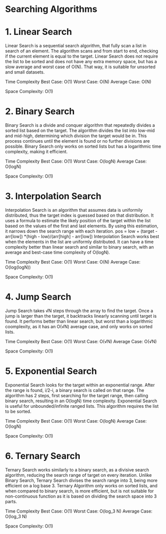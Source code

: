 # Searching Algorithms
# 1. Linear Search
  Linear Search is a sequential search algorithm, that fully scan a list in search of an element.
  The algorithm scans and from start to end, checking if the current element is equal to the target. Linear Search does not require the list to be sorted and does not have any extra memory space, but has a slow average and worst case of O(N). That way, it is suitable for unsorted and small datasets.

  Time Complexity
      Best Case: O(1)
      Worst Case: O(N)
      Average Case: O(N)

  Space Complexity: O(1)

# 2. Binary Search 
  Binary Search is a divide and conquer algorithm that repeatedly divides a sorted list based on the target. The algorithm divides the list into low-mid and mid-high, determining which division the target would be in. This process continues until the element is found or no further divisions are possible. 
  Binary Search only works on sorted lists but has a logarithmic time complexity, making it efficient.

  Time Complexity
      Best Case: O(1)
      Worst Case: O(logN)
      Average Case: O(logN)

  Space Complexity: O(1)

# 3. Interpolation Search
  Interpolation Search is an algorithm that assumes data is uniformily distributed, thus the target index is guessed based on that distribution. It uses a formula to estimate the likely position of the target within the list based on the values of the first and last elements. By using this estimation, it narrows down the search range with each iteration.
  pos = low + (target - arr[low]) *(high - low)/(arr[high] - arr[low])
  Interpolation Search works best when the elements in the list are uniformly distributed. It can have a time complexity better than linear search and similar to binary search, with an average and best-case time complexity of O(logN).
  
  Time Complexity
      Best Case: O(1)
      Worst Case: O(N)
      Average Case: O(log(logN))

  Space Complexity: O(1)

# 4. Jump Search
  Jump Search takes √N steps through the array to find the target. Once a jump is larger than the target, it backtracks linearly scanning until target is found. It performs better than linear search, but worst than a logarithmic coomplexity, as it has an O(√N) average case, and only works on sorted lists.
  
  Time Complexity
      Best Case: O(1)
      Worst Case: O(√N)
      Average Case: O(√N)

  Space Complexity: O(1)

# 5. Exponential Search
  Exponential Search looks for the target within an exponential range. After the range is found, i/2-i, a binary search is called on that range. The algorithm has 2 steps, first searching for the target range, then calling binary search, resulting in an O(logN) time complexity. Exponential Search is useful for unbounded/infinite ranged lists. This algorithm requires the list to be sorted.
  
  Time Complexity
      Best Case: O(1)
      Worst Case: O(logN)
      Average Case: O(logN)

  Space Complexity: O(1)

# 6. Ternary Search
  Ternary Search works similarly to a binary search, as a divisive search algorithm, reducing the search range of target on every iteration. Unlike Binary Search, Ternary Search divises the search range into 3, being more efficient on a log base 3. Ternary Algorithm only works on sorted lists, and when compared to binary search, is more efficient, but is not suitable for non-continuous function as it is based on dividing the search space into 3 parts.
  
  Time Complexity
      Best Case: O(1)
      Worst Case: O(log_3 N)
      Average Case: O(log_3 N)

  Space Complexity: O(1)
